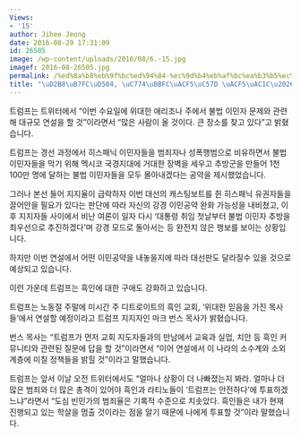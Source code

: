 ```yaml
---
Views:
- '15'
author: Jihee Jeong
date: 2016-08-29 17:31:09
id: 26505
image: /wp-content/uploads/2016/08/6.-15.jpg
imagef: 2016-08-26505.jpg
permalink: /%ed%8a%b8%eb%9f%bc%ed%94%84-%ec%9d%b4%eb%af%bc%ea%b3%b5%ec%95%bd-%ea%b3%b5%ea%b0%9c/
title: "\uD2B8\uB7FC\uD504, \uC774\uBBFC\uACF5\uC57D \uACF5\uAC1C\u2026"
---
```


트럼프는 트위터에서 &#8220;이번 수요일에 위대한 애리조나 주에서 불법 이민자 문제와 관련해 대규모 연설을 할 것&#8221;이라면서 &#8220;많은 사람이 올 것이다. 큰 장소를 찾고 있다&#8221;고 밝혔습니다.

트럼프는 경선 과정에서 히스패닉 이민자들을 범죄자나 성폭행범으로 비유하면서 불법 이민자들을 막기 위해 멕시코 국경지대에 거대한 장벽을 세우고 추방군을 만들어 1천100만 명에 달하는 불법 이민자들을 모두 몰아내겠다는 공약을 제시했었습니다.

그러나 본선 들어 지지율이 급락하자 이번 대선의 캐스팅보트를 쥔 히스패닉 유권자들을 끌어안을 필요가 있다는 판단에 따라 자신의 강경 이민공약 완화 가능성을 내비쳤고, 이후 지지자들 사이에서 비난 여론이 일자 다시 &#8216;대통령 취임 첫날부터 불법 이민자 추방을 최우선으로 추진하겠다&#8217;며 강경 모드로 돌아서는 등 완전치 않은 행보를 보이는 상황입니다.

하지만 이번 연설에서 어떤 이민공약을 내놓을지에 따라 대선판도 달라질수 있을 것으로 예상되고 있습니다.

이런 가운데 트럼프는 흑인에 대한 구애도 강화하고 있습니다.

트럼프는 노동절 주말에 미시간 주 디트로이트의 흑인 교회, &#8216;위대한 믿음을 가진 목사들&#8217;에서 연설할 예정이라고 트럼프 지지자인 마크 번스 목사가 밝혔습니다.

번스 목사는 &#8220;트럼프가 먼저 교회 지도자들과의 만남에서 교육과 실업, 치안 등 흑인 커뮤니티와 관련된 질문에 답을 할 것&#8221;이라면서 &#8220;이어 연설에서 이 나라의 소수계와 소외계층에 미칠 정책들을 밝힐 것&#8221;이라고 말했습니다.

트럼프는 앞서 이날 오전 트위터에서도 &#8220;얼마나 상황이 더 나빠졌는지 봐라. 얼마나 더 많은 범죄와 더 많은 총격이 있어야 흑인과 라티노들이 &#8216;트럼프는 안전하다&#8217;에 투표하겠느냐&#8221;라면서 &#8220;도심 빈민가의 범죄율은 기록적 수준으로 치솟았다. 흑인들은 내가 현재 진행되고 있는 학살을 멈출 것이라는 점을 알기 때문에 나에게 투표할 것&#8221;이라 말했습니다.